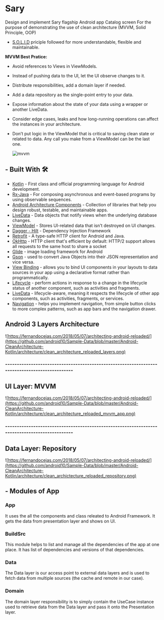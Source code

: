 # Sary
Design and implement Sary flagship Android app Catalog screen
For the purpose of demonstrating the use of clean architecture (MVVM, Solid Principle, OOP)

- [S.O.L.I.D](https://en.wikipedia.org/wiki/SOLID) priciple followed for more understandable, flexible and maintainable.



**MVVM Best Pratice:**
- Avoid references to Views in ViewModels.
- Instead of pushing data to the UI, let the UI observe changes to it.
- Distribute responsibilities, add a domain layer if needed.
- Add a data repository as the single-point entry to your data.
- Expose information about the state of your data using a wrapper or another LiveData.
- Consider edge cases, leaks and how long-running operations can affect the instances in your architecture.
- Don’t put logic in the ViewModel that is critical to saving clean state or related to data. Any call you make from a ViewModel can be the last one.

  ![mvvm](https://user-images.githubusercontent.com/1812129/68319008-e9d39d00-00bd-11ea-9245-ebedd2a2c067.png)
  
  
## - Built With 🛠
- [Kotlin](https://kotlinlang.org/) - First class and official programming language for Android development.
- [Rx-Java](https://github.com/ReactiveX/RxJava) - For composing asynchronous and event-based programs by using observable sequences.
- [Android Architecture Components](https://developer.android.com/topic/libraries/architecture) - Collection of libraries that help you design robust, testable, and maintainable apps.
- [LiveData](https://developer.android.com/topic/libraries/architecture/livedata) - Data objects that notify views when the underlying database changes.
- [ViewModel](https://developer.android.com/topic/libraries/architecture/viewmodel) - Stores UI-related data that isn't destroyed on UI changes. 
- [Dagger - Hilt](https://developer.android.com/training/dependency-injection/hilt-android/) - Dependency Injection Framework
- [Retrofit](https://square.github.io/retrofit/) - A type-safe HTTP client for Android and Java.
- [OkHttp](http://square.github.io/okhttp/) - HTTP client that's efficient by default: HTTP/2 support allows all requests to the same host to share a socket
- [Glide](https://github.com/bumptech/glide) - image loading framework for Android
- [Gson](https://github.com/google/gson) - used to convert Java Objects into their JSON representation and vice versa.
- [View Binding](https://developer.android.com/topic/libraries/view-binding/) - allows you to bind UI components in your layouts to data sources in your app using a declarative format rather than programmatically.
- [Lifecycle](https://developer.android.com/topic/libraries/architecture/lifecycle) - perform actions in response to a change in the lifecycle status of another component, such as activities and fragments.
- [LiveData](https://developer.android.com/topic/libraries/architecture/livedata) - lifecycle-aware, meaning it respects the lifecycle of other app components, such as activities, fragments, or services.
- [Navigation](https://developer.android.com/guide/navigation/) - helps you implement navigation, from simple button clicks to more complex patterns, such as app bars and the navigation drawer.



## Android 3 Layers Architecture
![https://fernandocejas.com/2018/05/07/architecting-android-reloaded/](https://github.com/android10/Sample-Data/blob/master/Android-CleanArchitecture-Kotlin/architecture/clean_architecture_reloaded_layers.png)

### ----------------------------------------------------------------------------------------------

## UI Layer: MVVM 
![https://fernandocejas.com/2018/05/07/architecting-android-reloaded/](https://github.com/android10/Sample-Data/blob/master/Android-CleanArchitecture-Kotlin/architecture/clean_architecture_reloaded_mvvm_app.png)

### ----------------------------------------------------------------------------------------------

## Data Layer: Repository 
![https://fernandocejas.com/2018/05/07/architecting-android-reloaded/](https://github.com/android10/Sample-Data/blob/master/Android-CleanArchitecture-Kotlin/architecture/clean_archictecture_reloaded_repository.png)



## - Modules of App
  ### App 
  It uses the all the components and class releated to Android Framework. It gets the data from presentation layer and shows on UI.
  
  ### BuildSrc
  This module helps to list and manage all the dependencies of the app at one place. It has list of dependencies and versions of that dependencies.
  
  ### Data 
  The Data layer is our access point to external data layers and is used to fetch data from multiple sources (the cache and remote in our case).
  
  ### Domain
  The domain layer responsibility is to simply contain the UseCase instance used to retrieve data from the Data layer and pass it onto the Presentation layer. 
  

